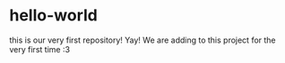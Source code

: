 # hello-world
this is our very first repository! Yay!
We are adding to this project for the very first time :3
